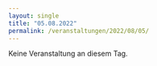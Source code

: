 ```yaml
---
layout: single
title: "05.08.2022"
permalink: /veranstaltungen/2022/08/05/
---
```


Keine Veranstaltung an diesem Tag.
